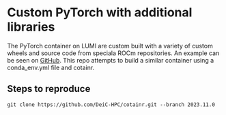 # Custom PyTorch with additional libraries

The PyTorch container on LUMI are custom built with a variety of custom wheels and source code from
speciala ROCm repositories. An example can be seen on [GitHub](https://github.com/sfantao/lumi-containers/blob/lumi-sep2024/pytorch/build-rocm-6.0.3-python-3.12-pytorch-v2.3.1.docker).
This repo attempts to build a similar container using a conda_env.yml file and cotainr.

## Steps to reproduce

```
git clone https://github.com/DeiC-HPC/cotainr.git --branch 2023.11.0
```

